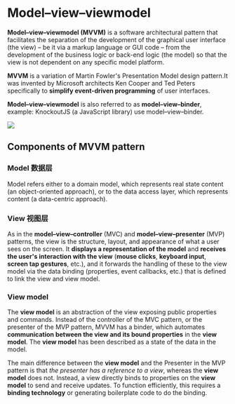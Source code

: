 # Model–view–viewmodel

**Model–view–viewmodel (MVVM)** is a software architectural pattern that facilitates the separation of the development of the graphical user interface (the view) – be it via a markup language or GUI code – from the development of the business logic or back-end logic (the model) so that the view is not dependent on any specific model platform.

**MVVM** is a variation of Martin Fowler's Presentation Model design pattern.It was invented by Microsoft architects Ken Cooper and Ted Peters specifically to **simplify event-driven programming** of user interfaces.

**Model–view–viewmodel** is also referred to as **model–view–binder**,
example: KnockoutJS (a JavaScript library) use model–view–binder.

![](../assets/image/MVVMPattern.png)

## Components of MVVM pattern

### Model 数据层

Model refers either to a domain model, which represents real state content (an object-oriented approach), or to the data access layer, which represents content (a data-centric approach).

### View 视图层

As in the **model–view–controller** (MVC) and **model–view–presenter** (MVP) patterns, the view is the structure, layout, and appearance of what a user sees on the screen. It **displays a representation of the model** and **receives the user's interaction with the view** (**mouse clicks**, **keyboard input**, **screen tap gestures**, etc.), and it forwards the handling of these to the view model via the data binding (properties, event callbacks, etc.) that is defined to link the view and view model.

### View model

The **view model** is an abstraction of the view exposing public properties and commands. Instead of the controller of the MVC pattern, or the presenter of the MVP pattern, MVVM has a binder, which automates **communication between the view and its bound properties** in the **view model**. The **view model** has been described as a state of the data in the model.

The main difference between the **view model** and the Presenter in the MVP pattern is that _the presenter has a reference to a view_, whereas the **view model** does not. Instead, a view directly binds to properties on the **view model** to send and receive updates. To function efficiently, this requires a **binding technology** or generating boilerplate code to do the binding.
